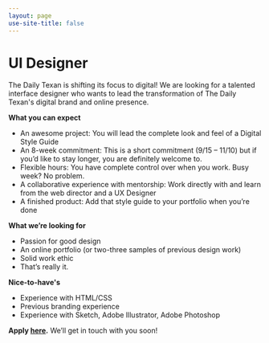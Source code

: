 ```yaml
---
layout: page
use-site-title: false
---
```


# UI Designer

The Daily Texan is shifting its focus to digital! We are looking for a talented interface designer who wants to lead the transformation of The Daily Texan's digital brand and online presence. 

**What you can expect**
- An awesome project: You will lead the complete look and feel of a Digital Style Guide
- An 8-week commitment: This is a short commitment (9/15 – 11/10) but if you’d like to stay longer, you are definitely welcome to. 
- Flexible hours: You have complete control over when you work. Busy week? No problem. 
- A collaborative experience with mentorship: Work directly with and learn from the web director and a UX Designer 
- A finished product: Add that style guide to your portfolio when you’re done

**What we’re looking for**
- Passion for good design
- An online portfolio (or two-three samples of previous design work)
- Solid work ethic
- That’s really it. 

**Nice-to-have's**
- Experience with HTML/CSS
- Previous branding experience
- Experience with Sketch, Adobe Illustrator, Adobe Photoshop

**Apply [here](https://docs.google.com/forms/d/e/1FAIpQLSfhhM-xPpvDqqYYzjx4B7Ylbt4BwlmvyP00x0k4Sbfpfx1Jng/viewform).** We’ll get in touch with you soon! 


